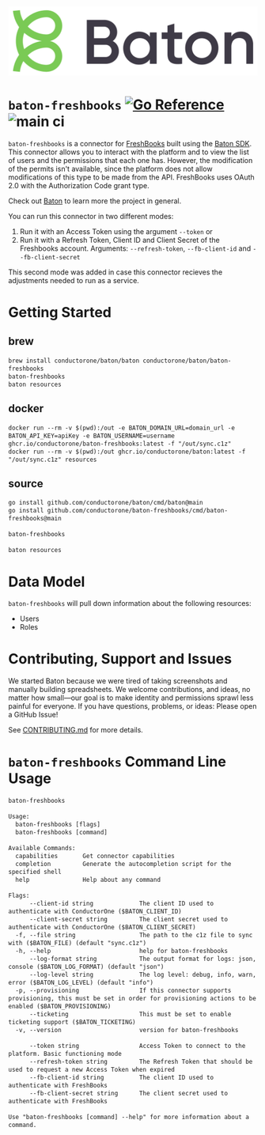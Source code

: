![Baton Logo](./baton-logo.png)

# `baton-freshbooks` [![Go Reference](https://pkg.go.dev/badge/github.com/conductorone/baton-freshbooks.svg)](https://pkg.go.dev/github.com/conductorone/baton-freshbooks) ![main ci](https://github.com/conductorone/baton-freshbooks/actions/workflows/main.yaml/badge.svg)

`baton-freshbooks` is a connector for [FreshBooks](https://www.freshbooks.com/) built using the [Baton SDK](https://github.com/conductorone/baton-sdk).
This connector allows you to interact with the platform and to view the list of users and the permissions that each one has. However, the modification of the permits isn't available, since the platform does not allow modifications of this type to be made from the API.
FreshBooks uses OAuth 2.0 with the Authorization Code grant type.

Check out [Baton](https://github.com/conductorone/baton) to learn more the project in general.

You can run this connector in two different modes:
1. Run it with an Access Token using the argument `--token`
or
2. Run it with a Refresh Token, Client ID and Client Secret of the Freshbooks account. Arguments: `--refresh-token`, `--fb-client-id` and `--fb-client-secret`

This second mode was added in case this connector recieves the adjustments needed to run as a service.

# Getting Started

## brew

```
brew install conductorone/baton/baton conductorone/baton/baton-freshbooks
baton-freshbooks
baton resources
```

## docker

```
docker run --rm -v $(pwd):/out -e BATON_DOMAIN_URL=domain_url -e BATON_API_KEY=apiKey -e BATON_USERNAME=username ghcr.io/conductorone/baton-freshbooks:latest -f "/out/sync.c1z"
docker run --rm -v $(pwd):/out ghcr.io/conductorone/baton:latest -f "/out/sync.c1z" resources
```

## source

```
go install github.com/conductorone/baton/cmd/baton@main
go install github.com/conductorone/baton-freshbooks/cmd/baton-freshbooks@main

baton-freshbooks

baton resources
```

# Data Model

`baton-freshbooks` will pull down information about the following resources:
- Users
- Roles

# Contributing, Support and Issues

We started Baton because we were tired of taking screenshots and manually
building spreadsheets. We welcome contributions, and ideas, no matter how
small&mdash;our goal is to make identity and permissions sprawl less painful for
everyone. If you have questions, problems, or ideas: Please open a GitHub Issue!

See [CONTRIBUTING.md](https://github.com/ConductorOne/baton/blob/main/CONTRIBUTING.md) for more details.

# `baton-freshbooks` Command Line Usage

```
baton-freshbooks

Usage:
  baton-freshbooks [flags]
  baton-freshbooks [command]

Available Commands:
  capabilities       Get connector capabilities
  completion         Generate the autocompletion script for the specified shell
  help               Help about any command

Flags:
      --client-id string             The client ID used to authenticate with ConductorOne ($BATON_CLIENT_ID)
      --client-secret string         The client secret used to authenticate with ConductorOne ($BATON_CLIENT_SECRET)
  -f, --file string                  The path to the c1z file to sync with ($BATON_FILE) (default "sync.c1z")
  -h, --help                         help for baton-freshbooks
      --log-format string            The output format for logs: json, console ($BATON_LOG_FORMAT) (default "json")
      --log-level string             The log level: debug, info, warn, error ($BATON_LOG_LEVEL) (default "info")
  -p, --provisioning                 If this connector supports provisioning, this must be set in order for provisioning actions to be enabled ($BATON_PROVISIONING)
      --ticketing                    This must be set to enable ticketing support ($BATON_TICKETING)
  -v, --version                      version for baton-freshbooks

      --token string                 Access Token to connect to the platform. Basic functioning mode
      --refresh-token string         The Refresh Token that should be used to request a new Access Token when expired
      --fb-client-id string          The client ID used to authenticate with FreshBooks
      --fb-client-secret string      The client secret used to authenticate with FreshBooks

Use "baton-freshbooks [command] --help" for more information about a command.
```

